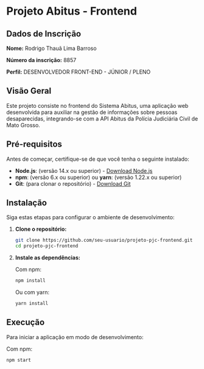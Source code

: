 # Projeto Abitus - Frontend

## Dados de Inscrição

**Nome:** Rodrigo Thauã Lima Barroso

**Número da inscrição:** 8857

**Perfil:** DESENVOLVEDOR FRONT-END - JÚNIOR / PLENO



## Visão Geral

Este projeto consiste no frontend do Sistema Abitus, uma aplicação web desenvolvida para auxiliar na gestão de informações sobre pessoas desaparecidas, integrando-se com a API Abitus da Polícia Judiciária Civil de Mato Grosso.

## Pré-requisitos

Antes de começar, certifique-se de que você tenha o seguinte instalado:

* **Node.js**: (versão 14.x ou superior) - [Download Node.js](https://nodejs.org/)
* **npm**: (versão 6.x ou superior) ou **yarn**: (versão 1.22.x ou superior)
* **Git**: (para clonar o repositório) - [Download Git](https://git-scm.com/)

## Instalação

Siga estas etapas para configurar o ambiente de desenvolvimento:

1.  **Clone o repositório:**

    ```bash
    git clone https://github.com/seu-usuario/projeto-pjc-frontend.git
    cd projeto-pjc-frontend
    ```

2.  **Instale as dependências:**

    Com npm:

    ```bash
    npm install
    ```

    Ou com yarn:

    ```bash
    yarn install
    ```

## Execução

Para iniciar a aplicação em modo de desenvolvimento:

Com npm:

```bash
npm start